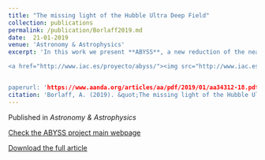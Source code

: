 ```yaml
---
title: "The missing light of the Hubble Ultra Deep Field"
collection: publications
permalink: /publication/Borlaff2019.md
date:  21-01-2019 
venue: 'Astronomy & Astrophysics'
excerpt: 'In this work we present **ABYSS**, a new reduction of the near-infrared observations of the Hubble Ultra Deep Field with the WFC3/IR of the Hubble Space Telescope. As a result, we successfully recover the outskirts of galaxies, increasing the depth of the HUDF by reducing the systematic biases. This new version of the HUDF recovers the light around massive galaxies to an unprecedented detail. We conclude that these methods can be highly beneficial for many future space missions, such as JWST and Euclid.

<a href="http://www.iac.es/proyecto/abyss/"><img src="http://www.iac.es/proyecto/abyss/media/IMAGES/hudf_abyss_lite_2.png" width="500">


paperurl: 'https://www.aanda.org/articles/aa/pdf/2019/01/aa34312-18.pdf'
citation: 'Borlaff, A. (2019). &quot;The missing light of the Hubble Ultra Deep Field. &quot; <i> Astronomy & Astrophysics </i>. 1(1).'
---
```

Published in *Astronomy & Astrophysics*

[Check the ABYSS project main webpage](http://www.iac.es/proyecto/abyss/)

[Download the full article](https://arxiv.org/abs/1810.00002)
